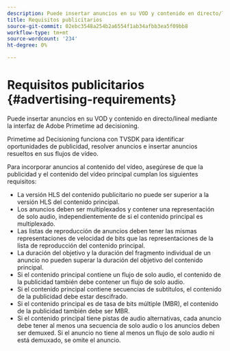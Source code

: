 ```yaml
---
description: Puede insertar anuncios en su VOD y contenido en directo/lineal mediante la interfaz de Adobe Primetime ad decisioning.
title: Requisitos publicitarios
source-git-commit: 02ebc3548a254b2a6554f1ab34afbb3ea5f09bb8
workflow-type: tm+mt
source-wordcount: '234'
ht-degree: 0%

---
```


# Requisitos publicitarios {#advertising-requirements}

Puede insertar anuncios en su VOD y contenido en directo/lineal mediante la interfaz de Adobe Primetime ad decisioning.

<!--<a id="section_A2966DC850E140FE9400A1D9E412F819"></a>-->

Primetime ad Decisioning funciona con TVSDK para identificar oportunidades de publicidad, resolver anuncios e insertar anuncios resueltos en sus flujos de vídeo.

Para incorporar anuncios al contenido del vídeo, asegúrese de que la publicidad y el contenido del vídeo principal cumplan los siguientes requisitos:

* La versión HLS del contenido publicitario no puede ser superior a la versión HLS del contenido principal.
* Los anuncios deben ser multiplexados y contener una representación de solo audio, independientemente de si el contenido principal es multiplexado.
* Las listas de reproducción de anuncios deben tener las mismas representaciones de velocidad de bits que las representaciones de la lista de reproducción del contenido principal.
* La duración del objetivo y la duración del fragmento individual de un anuncio no pueden superar la duración del objetivo del contenido principal.
* Si el contenido principal contiene un flujo de solo audio, el contenido de la publicidad también debe contener un flujo de solo audio.
* Si el contenido principal contiene secuencias de subtítulos, el contenido de la publicidad debe estar descifrado.
* Si el contenido principal es de tasa de bits múltiple (MBR), el contenido de la publicidad también debe ser MBR.
* Si el contenido principal tiene pistas de audio alternativas, cada anuncio debe tener al menos una secuencia de solo audio o los anuncios deben ser demuxed. Si el anuncio no tiene al menos un flujo de solo audio ni está demuxado, se omite el anuncio.
